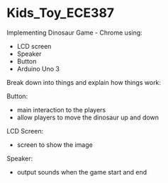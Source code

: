 # Kids_Toy_ECE387

Implementing Dinosaur Game - Chrome using:
- LCD screen
- Speaker
- Button
- Arduino Uno 3

Break down into things and explain how things work:

Button:
  + main interaction to the players
  + allow players to move the dinosaur up and down

LCD Screen:
  + screen to show the image

Speaker:
  + output sounds when the game start and end


